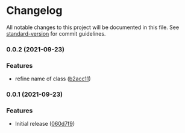 # Changelog

All notable changes to this project will be documented in this file. See [standard-version](https://github.com/conventional-changelog/standard-version) for commit guidelines.

### 0.0.2 (2021-09-23)

### Features

- refine name of class ([b2acc11](https://github.com/fabio7maia/webpack5-remote-types-plugin/commit/b2acc11014a5d88cea6249e1b470bdca44472e4d))

### 0.0.1 (2021-09-23)

### Features

- Initial release ([060d7f9](https://github.com/fabio7maia/webpack5-remote-types-plugin/commit/060d7f96986ea1d9babd659d3698931172f7a0ba))
